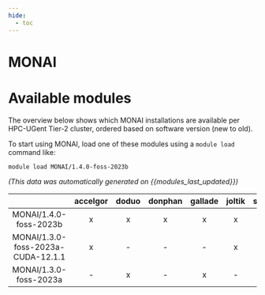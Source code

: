```yaml
---
hide:
  - toc
---
```


MONAI
=====

# Available modules


The overview below shows which MONAI installations are available per HPC-UGent Tier-2 cluster, ordered based on software version (new to old).

To start using MONAI, load one of these modules using a `module load` command like:

```shell
module load MONAI/1.4.0-foss-2023b
```

*(This data was automatically generated on {{modules_last_updated}})*  

| |accelgor|doduo|donphan|gallade|joltik|shinx|
| :---: | :---: | :---: | :---: | :---: | :---: | :---: |
|MONAI/1.4.0-foss-2023b|x|x|x|x|x|x|
|MONAI/1.3.0-foss-2023a-CUDA-12.1.1|x|-|-|-|x|-|
|MONAI/1.3.0-foss-2023a|-|x|-|x|-|x|
